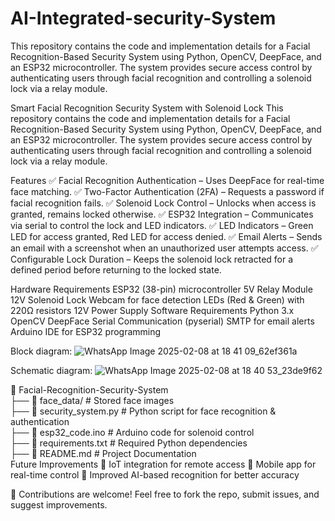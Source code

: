 # AI-Integrated-security-System
This repository contains the code and implementation details for a Facial Recognition-Based Security System using Python, OpenCV, DeepFace, and an ESP32 microcontroller. The system provides secure access control by authenticating users through facial recognition and controlling a solenoid lock via a relay module.

Smart Facial Recognition Security System with Solenoid Lock
This repository contains the code and implementation details for a Facial Recognition-Based Security System using Python, OpenCV, DeepFace, and an ESP32 microcontroller. The system provides secure access control by authenticating users through facial recognition and controlling a solenoid lock via a relay module.

Features
✅ Facial Recognition Authentication – Uses DeepFace for real-time face matching.
✅ Two-Factor Authentication (2FA) – Requests a password if facial recognition fails.
✅ Solenoid Lock Control – Unlocks when access is granted, remains locked otherwise.
✅ ESP32 Integration – Communicates via serial to control the lock and LED indicators.
✅ LED Indicators – Green LED for access granted, Red LED for access denied.
✅ Email Alerts – Sends an email with a screenshot when an unauthorized user attempts access.
✅ Configurable Lock Duration – Keeps the solenoid lock retracted for a defined period before returning to the locked state.

Hardware Requirements
ESP32 (38-pin) microcontroller
5V Relay Module
12V Solenoid Lock
Webcam for face detection
LEDs (Red & Green) with 220Ω resistors
12V Power Supply
Software Requirements
Python 3.x
OpenCV
DeepFace
Serial Communication (pyserial)
SMTP for email alerts
Arduino IDE for ESP32 programming

Block diagram:
![WhatsApp Image 2025-02-08 at 18 41 09_62ef361a](https://github.com/user-attachments/assets/62377930-2f95-433d-96c2-44449fb7bc3a)

Schematic diagram:
![WhatsApp Image 2025-02-08 at 18 40 53_23de9f62](https://github.com/user-attachments/assets/e6f65ed6-da2f-4f4b-bed7-46ec5f9d78b2)



📂 Facial-Recognition-Security-System  
 ├── 📁 face_data/              # Stored face images  
 ├── 📜 security_system.py      # Python script for face recognition & authentication  
 ├── 📜 esp32_code.ino          # Arduino code for solenoid control  
 ├── 📜 requirements.txt        # Required Python dependencies  
 ├── 📜 README.md               # Project Documentation  
Future Improvements
🔹 IoT integration for remote access
🔹 Mobile app for real-time control
🔹 Improved AI-based recognition for better accuracy

🚀 Contributions are welcome! Feel free to fork the repo, submit issues, and suggest improvements.
